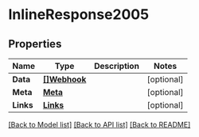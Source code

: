 # InlineResponse2005

## Properties

Name | Type | Description | Notes
------------ | ------------- | ------------- | -------------
**Data** | [**[]Webhook**](webhook.md) |  | [optional] 
**Meta** | [**Meta**](meta.md) |  | [optional] 
**Links** | [**Links**](links.md) |  | [optional] 

[[Back to Model list]](../README.md#documentation-for-models) [[Back to API list]](../README.md#documentation-for-api-endpoints) [[Back to README]](../README.md)


